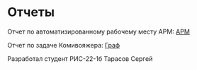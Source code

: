 
# Отчеты #

Отчет по автоматизированному рабочему месту АРМ: [АРМ](https://github.com/pozhiloiborov/ARM/blob/main/untitled4/Readme.md)

Отчет по задаче Комивояжера: [Граф](https://github.com/pozhiloiborov/ARM/blob/main/graph/Readme.md)

Разработал студент РИС-22-1б Тарасов Сергей 

